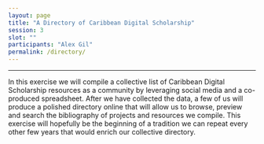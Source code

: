 ```yaml
---
layout: page
title: "A Directory of Caribbean Digital Scholarship"
session: 3
slot: ""
participants: "Alex Gil"
permalink: /directory/
---
```



---

In this exercise we will compile a collective list of Caribbean Digital Scholarship resources as a community by leveraging social media and a co-produced spreadsheet. After we have collected the data, a few of us will produce a polished directory online that will allow us to browse, preview and search the bibliography of projects and resources we compile. This exercise will hopefully be the beginning of a tradition we can repeat every other few years that would enrich our collective directory.
